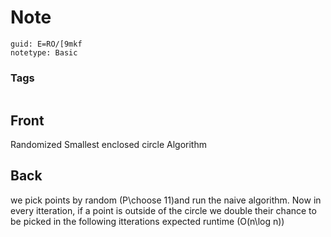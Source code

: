 # Note
```
guid: E=RO/[9mkf
notetype: Basic
```

### Tags
```
```

## Front
Randomized Smallest enclosed circle Algorithm

## Back
we pick points by random \(P\choose 11\)and run the naive algorithm. Now in every itteration, if a point is outside of the circle we double their chance to be picked in the following itterations
expected runtime \(O(n\log n)\)
